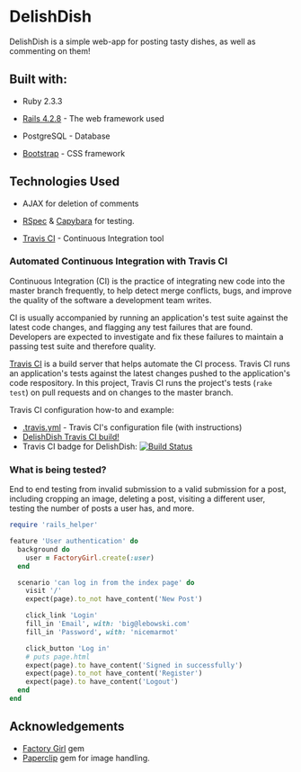 # DelishDish

DelishDish is a simple web-app for posting tasty dishes, as well as commenting on them!

## Built with:

* Ruby 2.3.3

* [Rails 4.2.8](https://guides.rubyonrails.org/v4.2.8/) - The web framework used

* PostgreSQL - Database

* [Bootstrap](https://getbootstrap.com/docs/3.3/) - CSS framework




## Technologies Used

* AJAX for deletion of comments

* [RSpec](https://github.com/rspec/rspec) & [Capybara](https://github.com/teamcapybara/capybara) for testing.

* [Travis CI](https://github.com/travis-ci/travis-ci) - Continuous Integration tool


### Automated Continuous Integration with Travis CI

Continuous Integration (CI) is the practice of integrating new code into the master branch frequently, to help detect merge conflicts, bugs, and improve the quality of the software a development team writes.

CI is usually accompanied by running an application's test suite against the latest code changes, and flagging any test failures that are found. Developers are expected to investigate and fix these failures to maintain a passing test suite and therefore quality.

[Travis CI](https://travis-ci.org) is a build server that helps automate the CI process. Travis CI runs an application's tests against the latest changes pushed to the application's code respository. In this project, Travis CI runs the project's tests (`rake test`) on pull requests and on changes to the master branch.

Travis CI configuration how-to and example:
- [.travis.yml](.travis.yml) - Travis CI's configuration file (with instructions)
- [DelishDish Travis CI build!](https://travis-ci.org/bennypaulino/delish-dish)
- Travis CI badge for DelishDish: [![Build Status](https://travis-ci.org/bennypaulino/delish-dish.svg?branch=master)](https://travis-ci.org/bennypaulino/delish-dish)


### What is being tested?

End to end testing from invalid submission to a valid submission for a post, including cropping an image, deleting a post, visiting a different user, testing the number of posts a user has, and more.


```ruby
require 'rails_helper'

feature 'User authentication' do
  background do
    user = FactoryGirl.create(:user)
  end

  scenario 'can log in from the index page' do
    visit '/'
    expect(page).to_not have_content('New Post')

    click_link 'Login'
    fill_in 'Email', with: 'big@lebowski.com'
    fill_in 'Password', with: 'nicemarmot'

    click_button 'Log in'
    # puts page.html
    expect(page).to have_content('Signed in successfully')
    expect(page).to_not have_content('Register')
    expect(page).to have_content('Logout')
  end
end
```

## Acknowledgements

* [Factory Girl](https://github.com/thoughtbot/factory_bot) gem
* [Paperclip](https://github.com/thoughtbot/paperclip) gem for image handling.
